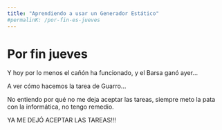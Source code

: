 ```yaml
---
title: "Aprendiendo a usar un Generador Estático"
#permalinK: /por-fin-es-jueves
---
```


# Por fin jueves

Y hoy por lo menos el cañón ha funcionado, y el Barsa ganó ayer...

A ver cómo hacemos la tarea de Guarro...

No entiendo por qué no me deja aceptar las tareas, siempre meto la pata con la informática, no tengo remedio.

YA ME DEJÓ ACEPTAR LAS TAREAS!!!